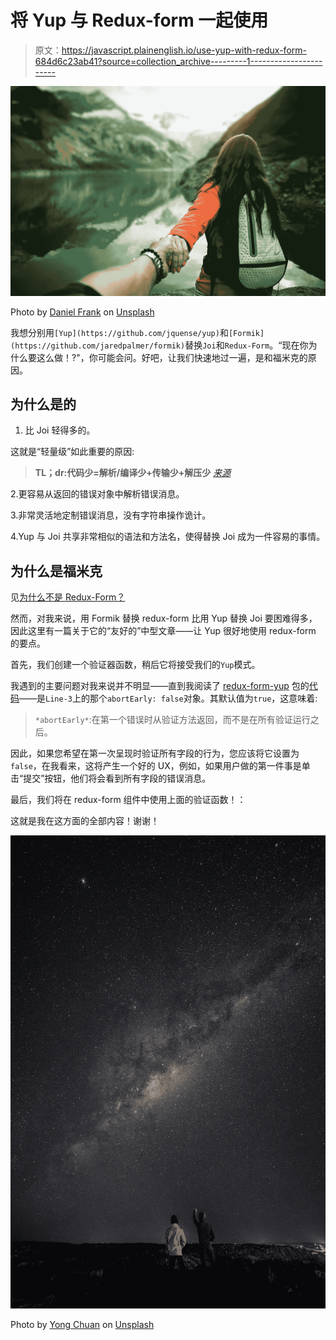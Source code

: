 # 将 Yup 与 Redux-form 一起使用

> 原文：<https://javascript.plainenglish.io/use-yup-with-redux-form-684d6c23ab41?source=collection_archive---------1----------------------->

![](img/d1c460585aca3246a3055d54546c614e.png)

Photo by [Daniel Frank](https://unsplash.com/@fr3nks?utm_source=medium&utm_medium=referral) on [Unsplash](https://unsplash.com?utm_source=medium&utm_medium=referral)

我想分别用`[Yup](https://github.com/jquense/yup)`和`[Formik](https://github.com/jaredpalmer/formik)`替换`Joi`和`Redux-Form`。“现在你为什么要这么做！?"，你可能会问。好吧，让我们快速地过一遍，是和福米克的原因。

## 为什么是的

1.  比 Joi 轻得多的。

这就是“轻量级”如此重要的原因:

> **TL；dr:代码少=解析/编译少+传输少+解压少** [*来源*](https://medium.com/dev-channel/the-cost-of-javascript-84009f51e99e)

2.更容易从返回的错误对象中解析错误消息。

3.非常灵活地定制错误消息，没有字符串操作诡计。

4.Yup 与 Joi 共享非常相似的语法和方法名，使得替换 Joi 成为一件容易的事情。

## 为什么是福米克

见[为什么不是 Redux-Form？](https://github.com/jaredpalmer/formik#why-not-redux-form)

然而，对我来说，用 Formik 替换 redux-form 比用 Yup 替换 Joi 要困难得多，因此这里有一篇关于它的“友好的”中型文章——让 Yup 很好地使用 redux-form 的要点。

首先，我们创建一个验证器函数，稍后它将接受我们的`Yup`模式。

我遇到的主要问题对我来说并不明显——直到我阅读了 [redux-form-yup](https://github.com/patwritescode/redux-form-yup/) 包的[代码](https://github.com/patwritescode/redux-form-yup/blob/master/src/asyncValidate.ts)——是`Line-3`上的那个`abortEarly: false`对象。其默认值为`true`，这意味着:

> `*abortEarly*`:在第一个错误时从验证方法返回，而不是在所有验证运行之后。

因此，如果您希望在第一次呈现时验证所有字段的行为，您应该将它设置为`false`，在我看来，这将产生一个好的 UX，例如，如果用户做的第一件事是单击“提交”按钮，他们将会看到所有字段的错误消息。

最后，我们将在 redux-form 组件中使用上面的验证函数！：

这就是我在这方面的全部内容！谢谢！

![](img/762c192a0a9a74b8ae1766233c9a88e0.png)

Photo by [Yong Chuan](https://unsplash.com/@yongchuannnnn?utm_source=medium&utm_medium=referral) on [Unsplash](https://unsplash.com?utm_source=medium&utm_medium=referral)